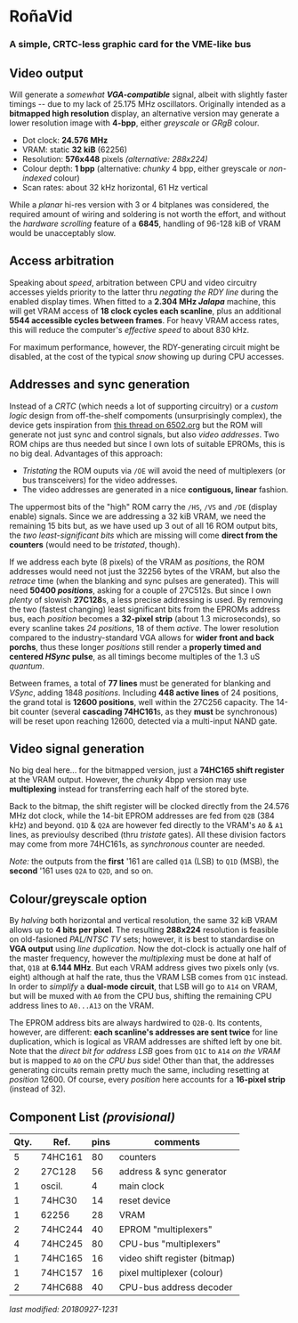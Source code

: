 # RoñaVid

### A simple, CRTC-less graphic card for the VME-like bus

## Video output

Will generate a *somewhat **VGA-compatible*** signal, albeit with slightly faster
timings -- due to my lack of 25.175 MHz oscillators. Originally intended as a
**bitmapped high resolution** display, an alternative version may generate a lower
resolution image with **4-bpp**, either *greyscale* or *GRgB* colour.

- Dot clock: **24.576 MHz**  
- VRAM: static **32 kiB** (62256)
- Resolution: **576x448** pixels *(alternative: 288x224)*
- Colour depth: **1 bpp** (alternative: *chunky* 4 bpp, either greyscale
or *non-indexed* colour)
- Scan rates: about 32 kHz horizontal, 61 Hz vertical

While a *planar* hi-res version with 3 or 4 bitplanes was considered, the required
amount of wiring and soldering is not worth the effort, and without the *hardware
scrolling* feature of a **6845**, handling of 96-128 kiB of VRAM would be
unacceptably slow.

## Access arbitration

Speaking about *speed*, arbitration between CPU and video circuitry accesses yields
priority to the latter thru *negating the RDY line* during the enabled display times.
When fitted to a **2.304 MHz *Jalapa*** machine, this will get VRAM access of
**18 clock cycles each scanline**, plus an additional **5544 accessible cycles between
frames**. For heavy VRAM access rates, this will reduce the computer's *effective
speed* to about 830 kHz.

For maximum performance, however, the RDY-generating circuit might be disabled, at the
cost of the typical *snow* showing up during CPU accesses.

## Addresses and sync generation

Instead of a *CRTC* (which needs a lot of supporting circuitry) or a *custom logic*
design from off-the-shelf compoments (unsurprisingly complex), the device gets
inspiration from
[this thread on 6502.org](http://forum.6502.org/viewtopic.php?f=4&t=4986)
but the ROM will generate not just sync and control signals, but also *video
addresses*. Two ROM chips are thus needed but since I own lots of suitable EPROMs,
this is no big deal. Advantages of this approach:

- *Tristating* the ROM ouputs via `/OE` will avoid the need of multiplexers (or bus
transceivers) for the video addresses.
- The video addresses are generated in a nice **contiguous, linear** fashion.

The uppermost bits of the "high" ROM carry the `/HS`, `/VS` and `/DE` (display enable)
signals. Since we are addressing a 32 kiB VRAM, we need the remaining 15 bits but,
as we have used up 3 out of all 16 ROM output bits, the *two least-significant bits*
which are missing will come **direct from the counters** (would need to be
*tristated*, though).

If we address each byte (8 pixels) of the VRAM as *positions*, the ROM addresses would
need not just the 32256 bytes of the VRAM, but also the *retrace* time (when the
blanking and sync pulses are generated). This will need **50400 *positions***, asking
for a couple of 27C512s. But since I own *plenty* of slowish **27C128**s, a less
precise addressing is used. By removing the two (fastest changing) least
significant bits from the EPROMs address bus, each *position* becomes a
**32-pixel strip** (about 1.3 microseconds), so every scanline takes *24 positions*, 18 
of them *active*. The lower resolution compared to the industry-standard VGA allows
for **wider front and back porchs**, thus these longer *positions* still render a
**properly timed and centered *HSync* pulse**, as all timings become multiples of the
1.3 uS *quantum*.

Between frames, a total of **77 lines** must be generated for blanking and *VSync*,
adding 1848 *positions*. Including **448 active lines** of 24 positions, the grand
total is **12600 positions**, well within the 27C256 capacity. The 14-bit counter
(several **cascading 74HC161**s, as they **must** be synchronous) will be reset
upon reaching 12600, detected via a multi-input NAND gate.

## Video signal generation

No big deal here... for the bitmapped version, just a **74HC165 shift register** at
the VRAM output. However, the *chunky* 4bpp version may use **multiplexing** instead
for transferring each half of the stored byte.

Back to the bitmap, the shift register will be clocked directly from the 24.576 MHz
dot clock, while the 14-bit EPROM addresses are fed from `Q2B` (384 kHz) and beyond.
`Q1D` & `Q2A` are however fed directly to the VRAM's `A0` & `A1` lines, as previoulsy
described (thru *tristate* gates). All these division factors may come from more
74HC161s, as *synchronous* counter are needed.

*Note:* the outputs from the **first** '161 are called `Q1A` (LSB) to `Q1D` (MSB),
the **second** '161 uses `Q2A` to `Q2D`, and so on.

## Colour/greyscale option

By *halving* both horizontal and vertical resolution, the same 32 kiB VRAM allows
up to **4 bits per pixel**. The resulting **288x224** resolution is feasible on
old-fasioned *PAL/NTSC TV* sets; however, it is best to standardise on **VGA output**
using *line duplication*. Now the dot-clock is actually one half of the master
frequency, however the *multiplexing* must be done at half of that, `Q1B` at
**6.144 MHz**. But each VRAM address gives two pixels only (vs. eight)
although at half the rate, thus the VRAM LSB comes from `Q1C` instead.
In order to *simplify* a **dual-mode circuit**, that LSB will go to `A14` on VRAM,
but will be muxed with `A0` from the CPU bus, shifting the remaining CPU address lines
to `A0...A13` on the VRAM.

The EPROM address bits are always hardwired to `Q2B-Q`.
Its contents, however, are different: **each scanline's addresses are sent twice** for
line duplication, which is logical as VRAM addresses are shifted left by one bit. Note
that the *direct bit for address LSB* goes from `Q1C` to `A14` *on the VRAM* but is
mapped to `A0` on the *CPU bus* side! Other than that, the addresses generating circuits
remain pretty much the same, including resetting at *position* 12600. Of course,
every *position* here accounts for a **16-pixel strip** (instead of 32).  

## Component List *(provisional)*

Qty. | Ref.    | pins | comments
---- | ----    | ---- | --------
5    | 74HC161 | 80   | counters
2    | 27C128  | 56   | address & sync generator
1    | oscil.  |  4   | main clock
1    | 74HC30  | 14   | reset device
1    | 62256   | 28   | VRAM
2    | 74HC244 | 40   | EPROM "multiplexers"
4    | 74HC245 | 80   | CPU-bus "multiplexers"
1    | 74HC165 | 16   | video shift register (bitmap)
1    | 74HC157 | 16   | pixel multiplexer (colour)
2    | 74HC688 | 40   | CPU-bus address decoder

*last modified: 20180927-1231*
